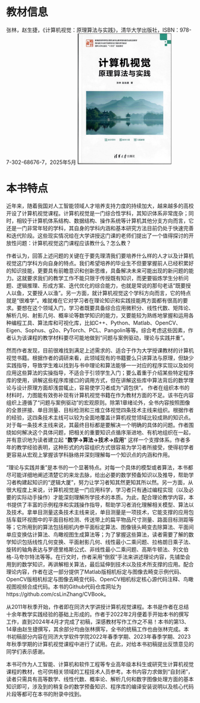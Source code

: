 # 教材信息
张林，赵生捷，《计算机视觉：原理算法与实践》，清华大学出版社，ISBN：978-7-302-68676-7，2025年5月
<img src="book_cover.jpg" alt="示例图片" width="50%">


# 本书特点
近年来，随着我国对人工智能领域人才培养支持力度的持续加大，越来越多的高校开设了计算机视觉课程。计算机视觉是一门综合性学科，其知识体系非常庞杂；同时，相较于计算机体系结构、数据结构、操作系统等计算机其他分支方向而言，它还是一门非常年轻的学科，其自身的学科内涵和基本研究方法目前仍处于快速完善和迭代阶段。这些现实情况给在大学讲授这门课的老师们提出了一个值得探讨的开放性问题：计算机视觉这门课程应该教什么？怎么教？

作者认为，回答上述问题的关键在于要先理清我们要培养什么样的人才以及计算机视觉这门学科方向自身的特点。我们希望培养的毕业生不但要掌握前人已经积累好的知识技能，更要具有前瞻意识和创新思维，具备解决未来可能出现的新问题的能力。这就要求我们的教学工作不能只限于传授既有知识，而更要锻炼学生分析问题、逻辑推理、形成方案、迭代优化的综合能力，也就是常说的那句老话“既要授人以鱼，又要授人以渔”。另一方面，就计算机视觉这个学科方向而言，它的特点就是“很难学”。难就难在它对学习者在理论知识和实践技能两方面都有很高的要求。要想在这个领域入门，学习者既要具备综合应用微积分、线性代数、矩阵论、解析几何、射影几何、概率论等数学知识的能力，又要能较为熟练地掌握和运用各种编程工具、算法库和可视化库，比如C++、Python、Matlab、OpenCV、Eigen、Sophus、g2o、PyTorch、PCL、Pangolin等等。综合考虑这些因素，作者认为该课程的教学材料要尽可能地做到“问题与案例驱动，理论与实践并重”。

然而作者发现，目前很难找到满足上述需求的、适合于作为大学授课教材的计算机视觉书籍。根据作者的调研来看，此领域现有的书籍要么只讲算法与原理，但缺少实践指导，导致学生难以找到与书中理论和算法能够一一对应的程序实现以及如何应用这些算法的实操指导，不适合于引领学生入门；要么着重于介绍某些特定程序库的使用，讲解这些程序库接口的调用方式，但在讲解这些库中算法背后的数学理论与设计原理方面却浅尝辄止，容易使学习者成为“调包侠”。
作者在组织本书的材料时，力图能有效弥补现有计算机视觉书籍在作为教材方面的不足。该书在内容组织上遵循了“问题与案例驱动”的宏观原则。除第1章绪论外，全书内容按照图像的全景拼接、单目测量、目标检测和三维立体视觉四条技术主线来组织。根据作者的经验，这四条技术主线可以较为全面地覆盖计算机视觉领域比较成熟的知识点。对于每一条技术主线来说，其最终目标都是要解决一个明确的具体的问题。作者围绕如何解决这个具体问题，把相关的重要知识点循序渐进地、有机地组织在一起，并有意识地为读者建立起 "**数学→算法→技术→应用**" 这样一个支撑体系。作者多年的教学经验表明，这种形式的内容组织方式很容易为学习者所接受，使得初学者更容易从宏观上掌握该学科脉络并深刻理解每一个知识点的内涵和作用。

“理论与实践并重”是本书的一个显著特点。对每一个具体的模型或者算法，本书都尽可能详细地阐述清楚它的来龙去脉，给出必要的数学预备知识以及推导，帮助学习者构建起知识的“逻辑大厦”，努力让学习者知其然更知其所以然。另一方面，从很大程度上来说，计算机视觉是一门应用科学，学习者只有通过编程实现（以及必要的实际动手操作）才能深刻理解所学技术的本质。为此，配合理论教学内容，本书提供了丰富的示例程序和实践操作指导，帮助学习者消化理解相关模型、算法以及技术。拿单目测量这条技术主线来说，单目测量是一项技术，它能支撑的应用包括车载环视图中的平面目标检测、传送带上的扁平物品尺寸测量、路面目标测距等等；它所用到的算法包括相机内参平面标定算法、图像镜头畸变去除算法、平面间单应变换估计算法、鸟瞰视图生成算法等；为了掌握这些算法，读者需要了解的数学知识包括线性几何变换、平面射影几何、线性最小二乘问题、拉格朗日乘子法、旋转的轴角表达与罗德里格斯公式、非线性最小二乘问题、高斯牛顿法、列文伯格-马夸尔特法等等。在行文时，作者采用“倒叙”手法来讲述理论内容，先铺垫会用到的数学知识，再讲解相关算法，最后延伸到技术以及技术所支撑的应用。配合理论内容，作者在这一部分提供了Matlab版相机标定与图像去畸变示例代码、OpenCV版相机标定与图像去畸变代码、OpenCV相机标定核心源代码注释、鸟瞰视图视频合成代码。本书的Github代码仓库网址为https://github.com/csLinZhang/CVBook。

从2011年秋季开始，作者即在同济大学讲授计算机视觉课程。本书是作者在总结十余年教学实践经验的基础上形成的。作者于2022年2月便着手开始本书的撰写工作，直到2024年4月才完成了初稿，深感教材写作工作之不易！本书的第13、14章由赵生捷撰写，其余部分均由张林撰写，全书的统稿工作也由张林完成。本书初稿部分内容在同济大学软件学院2022年春季学期、2023年春季学期、2023年秋季学期的计算机视觉课程中进行了试用。在此，对给本书初稿提出反馈意见的同学们表示感谢。

本书可作为人工智能、计算机和软件工程等专业高年级本科生或研究生计算机视觉课程的教材，也可供相关领域的工程技术人员参考。本书内容力求做到“自封闭”，读者只需具有高等数学、线性代数、概率论、解析几何和数字图像处理方面的基本知识即可，涉及到的稍复杂的数学预备知识、程序库的编译安装说明以及核心代码片段等都可在本书的附录中找到。



